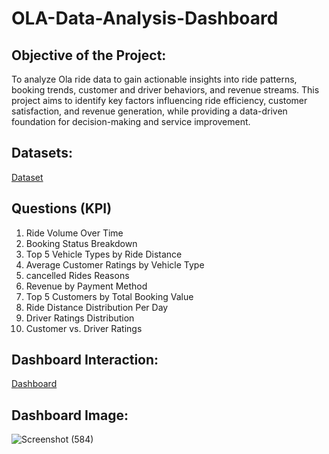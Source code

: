 # OLA-Data-Analysis-Dashboard
## Objective of the Project:
To analyze Ola ride data to gain actionable insights into ride patterns, booking trends, customer and driver behaviors, and revenue streams. This project aims to identify key factors influencing ride efficiency, customer satisfaction, and revenue generation, while providing a data-driven foundation for decision-making and service improvement.

## Datasets:
<a href="https://github.com/omsingh2020/OLA-Data-Analysis-Dashboard/blob/main/Bookings.csv">Dataset </a>

## Questions (KPI)
1. Ride Volume Over Time
2. Booking Status Breakdown
3. Top 5 Vehicle Types by Ride Distance
4. Average Customer Ratings by Vehicle Type
5. cancelled Rides Reasons
6. Revenue by Payment Method
7. Top 5 Customers by Total Booking Value
8. Ride Distance Distribution Per Day
9. Driver Ratings Distribution
10. Customer vs. Driver Ratings

## Dashboard Interaction:
<a href="https://app.powerbi.com/view?r=eyJrIjoiNzYwZWIxMzktZjNhMC00YmU4LTg2YWItNDFlMjcwM2E3MGVkIiwidCI6IjA1MmM5MTliLWFmN2YtNDVkOS1iZDE0LWI1Y2I1ZTM5NjhkMyJ9">Dashboard </a>

## Dashboard Image:
![Screenshot (584)](https://github.com/user-attachments/assets/5a91a52d-48e8-4c51-b169-1e6910fc243b)
